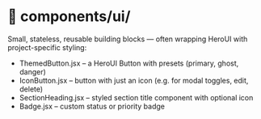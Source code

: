 # 📂 components/ui/

Small, stateless, reusable building blocks — often wrapping HeroUI with project-specific styling:

- ThemedButton.jsx – a HeroUI Button with presets (primary, ghost, danger)
- IconButton.jsx – button with just an icon (e.g. for modal toggles, edit, delete)
- SectionHeading.jsx – styled section title component with optional icon
- Badge.jsx – custom status or priority badge
